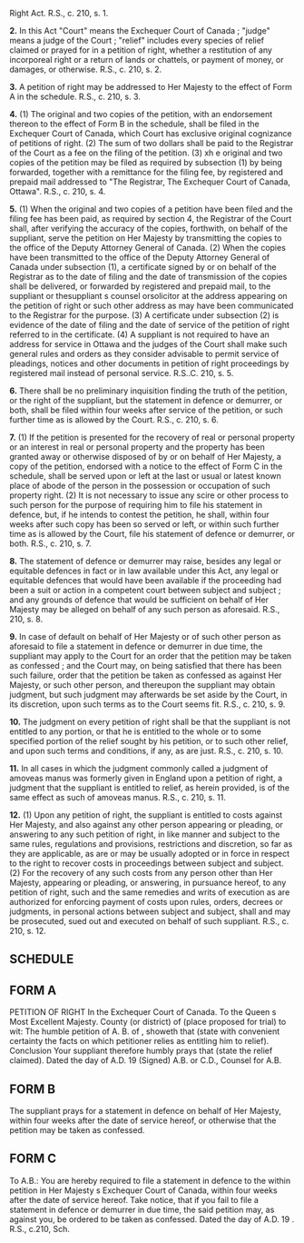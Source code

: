 Right Act. R.S., c. 210, s. 1.

**2.** In this Act
"Court" means the Exchequer Court of
Canada ;
"judge" means a judge of the Court ;
"relief" includes every species of relief claimed
or prayed for in a petition of right, whether
a restitution of any incorporeal right or a
return of lands or chattels, or payment of
money, or damages, or otherwise. R.S., c.
210, s. 2.

**3.** A petition of right may be addressed to
Her Majesty to the effect of Form A in the
schedule. R.S., c. 210, s. 3.

**4.** (1) The original and two copies of the
petition, with an endorsement thereon to the
effect of Form B in the schedule, shall be
filed in the Exchequer Court of Canada,
which Court has exclusive original cognizance
of petitions of right.
(2) The sum of two dollars shall be paid to
the Registrar of the Court as a fee on the
filing of the petition.
(3) xh e original and two copies of the
petition may be filed as required by subsection
(1) by being forwarded, together with a
remittance for the filing fee, by registered
and prepaid mail addressed to "The Registrar,
The Exchequer Court of Canada, Ottawa".
R.S., c. 210, s. 4.

**5.** (1) When the original and two copies of
a petition have been filed and the filing fee
has been paid, as required by section 4, the
Registrar of the Court shall, after verifying
the accuracy of the copies, forthwith, on
behalf of the suppliant, serve the petition on
Her Majesty by transmitting the copies to the
office of the Deputy Attorney General of
Canada.
(2) When the copies have been transmitted
to the office of the Deputy Attorney General
of Canada under subsection (1), a certificate
signed by or on behalf of the Registrar as to
the date of filing and the date of transmission
of the copies shall be delivered, or forwarded
by registered and prepaid mail, to the
suppliant or thesuppliant s counsel orsolicitor
at the address appearing on the petition of
right or such other address as may have been
communicated to the Registrar for the
purpose.
(3) A certificate under subsection (2) is
evidence of the date of filing and the date of
service of the petition of right referred to in
the certificate.
(4) A suppliant is not required to have an
address for service in Ottawa and the judges
of the Court shall make such general rules
and orders as they consider advisable to
permit service of pleadings, notices and other
documents in petition of right proceedings by
registered mail instead of personal service.
R.S..C. 210, s. 5.

**6.** There shall be no preliminary inquisition
finding the truth of the petition, or the right
of the suppliant, but the statement in defence
or demurrer, or both, shall be filed within
four weeks after service of the petition, or
such further time as is allowed by the Court.
R.S., c. 210, s. 6.

**7.** (1) If the petition is presented for the
recovery of real or personal property or an
interest in real or personal property and the
property has been granted away or otherwise
disposed of by or on behalf of Her Majesty, a
copy of the petition, endorsed with a notice
to the effect of Form C in the schedule, shall
be served upon or left at the last or usual or
latest known place of abode of the person in
the possession or occupation of such property
right.
(2) It is not necessary to issue any scire
or other process to such person for the
purpose of requiring him to file his statement
in defence, but, if he intends to contest the
petition, he shall, within four weeks after such
copy has been so served or left, or within such
further time as is allowed by the Court, file
his statement of defence or demurrer, or both.
R.S., c. 210, s. 7.

**8.** The statement of defence or demurrer
may raise, besides any legal or equitable
defences in fact or in law available under this
Act, any legal or equitable defences that
would have been available if the proceeding
had been a suit or action in a competent court
between subject and subject ; and any grounds
of defence that would be sufficient on behalf
of Her Majesty may be alleged on behalf of
any such person as aforesaid. R.S., 210, s. 8.

**9.** In case of default on behalf of Her
Majesty or of such other person as aforesaid
to file a statement in defence or demurrer in
due time, the suppliant may apply to the
Court for an order that the petition may be
taken as confessed ; and the Court may, on
being satisfied that there has been such
failure, order that the petition be taken as
confessed as against Her Majesty, or such
other person, and thereupon the suppliant
may obtain judgment, but such judgment
may afterwards be set aside by the Court, in
its discretion, upon such terms as to the Court
seems fit. R.S., c. 210, s. 9.

**10.** The judgment on every petition of
right shall be that the suppliant is not entitled
to any portion, or that he is entitled to the
whole or to some specified portion of the
relief sought by his petition, or to such other
relief, and upon such terms and conditions, if
any, as are just. R.S., c. 210, s. 10.

**11.** In all cases in which the judgment
commonly called a judgment of amoveas
manus was formerly given in England upon a
petition of right, a judgment that the
suppliant is entitled to relief, as herein
provided, is of the same effect as such
of amoveas manus. R.S., c. 210, s. 11.

**12.** (1) Upon any petition of right, the
suppliant is entitled to costs against Her
Majesty, and also against any other person
appearing or pleading, or answering to any
such petition of right, in like manner and
subject to the same rules, regulations and
provisions, restrictions and discretion, so far
as they are applicable, as are or may be
usually adopted or in force in respect to the
right to recover costs in proceedings between
subject and subject.
(2) For the recovery of any such costs from
any person other than Her Majesty, appearing
or pleading, or answering, in pursuance hereof,
to any petition of right, such and the same
remedies and writs of execution as are
authorized for enforcing payment of costs
upon rules, orders, decrees or judgments, in
personal actions between subject and subject,
shall and may be prosecuted, sued out and
executed on behalf of such suppliant. R.S., c.
210, s. 12.

## SCHEDULE

## FORM A
PETITION OF RIGHT
In the Exchequer Court of Canada.
To the Queen s Most Excellent Majesty.
County (or district) of (place proposed for trial) to wit:
The humble petition of A. B. of , showeth that
(state with convenient certainty the facts on which petitioner
relies as entitling him to relief).
Conclusion
Your suppliant therefore humbly prays that (state the relief
claimed).
Dated the day of A.D. 19
(Signed) A.B.
or C.D., Counsel for A.B.

## FORM B
The suppliant prays for a statement in defence on behalf of
Her Majesty, within four weeks after the date of service hereof,
or otherwise that the petition may be taken as confessed.

## FORM C
To A.B.:
You are hereby required to file a statement in defence to the
within petition in Her Majesty s Exchequer Court of Canada,
within four weeks after the date of service hereof.
Take notice, that if you fail to file a statement in defence or
demurrer in due time, the said petition may, as against you, be
ordered to be taken as confessed.
Dated the day of A.D. 19 .
R.S., c.210, Sch.
